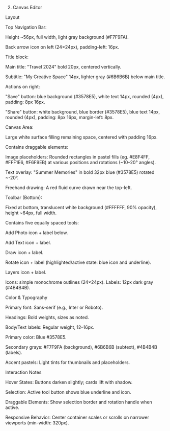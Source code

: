 2. Canvas Editor

Layout

Top Navigation Bar:

Height ~56px, full width, light gray background (#F7F9FA).

Back arrow icon on left (24×24px), padding-left: 16px.

Title block:

Main title: "Travel 2024" bold 20px, centered vertically.

Subtitle: "My Creative Space" 14px, lighter gray (#6B6B6B) below main title.

Actions on right:

"Save" button: blue background (#3578E5), white text 14px, rounded (4px), padding: 8px 16px.

"Share" button: white background, blue border (#3578E5), blue text 14px, rounded (4px), padding: 8px 16px, margin-left: 8px.

Canvas Area:

Large white surface filling remaining space, centered with padding 16px.

Contains draggable elements:

Image placeholders: Rounded rectangles in pastel fills (eg. #E8F4FF, #FFF1E6, #F6F9EB) at various positions and rotations (~10–20° angles).

Text overlay: "Summer Memories" in bold 32px blue (#3578E5) rotated ~-20°.

Freehand drawing: A red fluid curve drawn near the top-left.

Toolbar (Bottom):

Fixed at bottom, translucent white background (#FFFFFF, 90% opacity), height ~64px, full width.

Contains five equally spaced tools:

Add Photo icon + label below.

Add Text icon + label.

Draw icon + label.

Rotate icon + label (highlighted/active state: blue icon and underline).

Layers icon + label.

Icons: simple monochrome outlines (24×24px). Labels: 12px dark gray (#4B4B4B).

Color & Typography

Primary font: Sans-serif (e.g., Inter or Roboto).

Headings: Bold weights, sizes as noted.

Body/Text labels: Regular weight, 12–16px.

Primary color: Blue #3578E5.

Secondary grays: #F7F9FA (background), #6B6B6B (subtext), #4B4B4B (labels).

Accent pastels: Light tints for thumbnails and placeholders.

Interaction Notes

Hover States: Buttons darken slightly; cards lift with shadow.

Selection: Active tool button shows blue underline and icon.

Draggable Elements: Show selection border and rotation handle when active.

Responsive Behavior: Center container scales or scrolls on narrower viewports (min-width: 320px).
